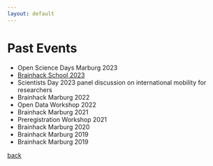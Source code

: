 ```yaml
---
layout: default
---
```

# Past Events
- Open Science Days Marburg 2023
- <a class="twitter-timeline" href="https://brainhack-marburg.github.io/" data-tweet-limit="1" data-height="300">Brainhack School 2023</a>
- Scientists Day 2023 panel discussion on international mobility for researchers
- Brainhack Marburg 2022
- Open Data Workshop 2022
- Brainhack Marburg 2021
- Preregistration Workshop 2021
- Brainhack Marburg 2020
- Brainhack Marburg 2019
- Brainhack Marburg 2019

[back](./)
